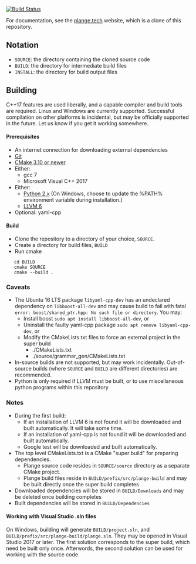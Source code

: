 [![Build Status](https://jenkins.plange.tech/job/coder0xff/job/Plange/job/master/badge/icon)](https://jenkins.plange.tech/job/coder0xff/job/Plange/job/master/)

For documentation, see the [plange.tech](http://plange.tech) website, which is a clone of this repository.

## Notation
 * `SOURCE`: the directory containing the cloned source code
 * `BUILD`: the directory for intermediate build files
 * `INSTALL`: the directory for build output files

## Building
C++17 features are used liberally, and a capable compiler and build tools are required. Linux and Windows are currently supported. Successful compilation on other platforms is incidental, but may be officially supported in the future. Let us know if you get it working somewhere.

#### Prerequisites
 * An internet connection for downloading external dependencies
 * [Git](https://git-scm.com)
 * [CMake 3.10 or newer](https://cmake.org/download/)
 * Either:
   * gcc 7
   * Microsoft Visual C++ 2017
 * Either:
   * [Python 2.x](https://www.python.org/downloads/) (On Windows, choose to update the %PATH% environment variable during installation.)
   * [LLVM 6](https://github.com/llvm-mirror/llvm)
 * Optional: yaml-cpp
 
#### Build
 * Clone the repository to a directory of your choice, `SOURCE`.
 * Create a directory for build files, `BUILD`
 * Run cmake
 ```
    cd BUILD
    cmake SOURCE
    cmake --build .
 ```
 
### Caveats
 * The Ubuntu 16 LTS package `libyaml-cpp-dev` has an undeclared dependency on `libboost-all-dev` and may cause build to fail with fatal `error: boost/shared_ptr.hpp: No such file or directory`. You may:
   * Install boost `sudo apt install libboost-all-dev`, or
   * Uninstall the faulty yaml-cpp package `sudo apt remove libyaml-cpp-dev`, or
   * Modify the CMakeLists.txt files to force an external project in the super build
     * ./CMakeLists.txt
     * ./source/grammar_gen/CMakeLists.txt
 * In-source builds are not supported, but may work incidentally. Out-of-source builds (where `SOURCE` and `BUILD` are different directories) are recommended.
 * Python is only required if LLVM must be built, or to use miscellaneous python programs within this repository

### Notes
 * During the first build:
   * If an installation of LLVM 6 is not found it will be downloaded and built automatically. It will take some time.
   * If an installation of yaml-cpp is not found it will be downloaded and built automatically.
   * Google test will be downloaded and built automatically.
 * The top level CMakeLists.txt is a CMake "super build" for preparing dependencies.
   * Plange source code resides in `SOURCE/source` directory as a separate CMake project.
   * Plange build files reside in `BUILD/prefix/src/plange-build` and may be built directly once the super build completes
 * Downloaded dependencies will be stored in `BUILD/Downloads` and may be deleted once building completes
 * Built dependencies will be stored in `BUILD/Dependencies`
 
#### Working with Visual Studio .sln files
On Windows, building will generate `BUILD/project.sln`, and `BUILD/prefix/src/plange-build/plange.sln`. They may be opened in Visual Studio 2017 or later. The first solution corresponds to the super build, which need be built only once. Afterwords, the second solution can be used for working with the source code.
